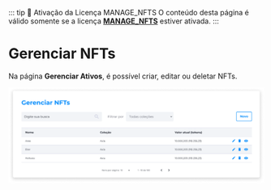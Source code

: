 ::: tip 🔐 Ativação da Licença <feature>MANAGE_NFTS</feature>
O conteúdo desta página é válido somente se a licença [<feature>**MANAGE_NFTS**</feature>](../about/licenses.md) estiver ativada.
:::

# Gerenciar NFTs
Na página **Gerenciar Ativos**, é possível criar, editar ou deletar NFTs.

![image](../img/nfts/nfts_manage.png)